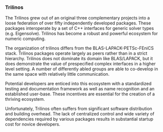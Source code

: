 
### Trilinos

The Trilinos grew out of an original three complementary projects into a loose federation of over fifty independently developed packages.  These packages interoperate by a set of C++ interfaces for generic solver types (e.g. Eigensolve).  Trilinos has become a robust and powerful ecosystem for numeric computing.

The organization of trilinos differs from the BLAS-LAPACK-PETSc-FEniCS stack. Trilinos packages operate largely as peers rather than in a strict hierarchy.  Trilinos does not dominate its domain like BLAS/LAPACK, but it does demonstrate the value of prespecified complex interfaces in a higher level setting.  A number of differently abled groups are able to co-develop in the same space with relatively little communication.


Potential developers are enticed into this ecosystem with a standardized testing and documentation framework as well as name recognition and an established user-base.  These incentives are essential for the creation of a thriving ecosystem.

Unfortunately, Trilinos often suffers from significant software distribution and building overhead.  The lack of centralized control and wide variety of dependencies required by various packages results in substantial startup cost for novice developers.
